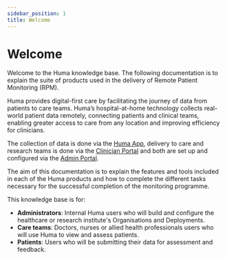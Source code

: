 ```yaml
---
sidebar_position: 1
title: Welcome 
---
```

# Welcome
Welcome to the Huma knowledge base. The following documentation is to explain the suite of products used in the delivery of Remote Patient Monitoring (RPM).

Huma provides digital-first care by facilitating the journey of data from patients to care teams. Huma’s hospital-at-home technology collects real-world patient data remotely, connecting patients and clinical teams, enabling greater access to care from any location and improving efficiency for clinicians. 

The collection of data is done via the [Huma App](./huma-app/index.md), delivery to care and research teams is done via the [Clinician Portal](./clinician-portal/index.md) and both are set up and configured via the [Admin Portal](./admin-portal/index.md). 

The aim of this documentation is to explain the features and tools included in each of the Huma products and how to complete the different tasks necessary for the successful completion of the monitoring programme. 

This knowledge base is for:
- **Administrators**: Internal Huma users who will build and configure the healthcare or research institute's Organisations and Deployments.
- **Care teams**: Doctors, nurses or allied health professionals users who will use Huma to view and assess patients.
- **Patients**: Users who will be submitting their data for assessment and feedback.
